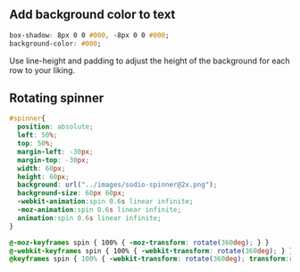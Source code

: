 Add background color to text
----------------------------
```css
box-shadow: 8px 0 0 #000, -8px 0 0 #000;
background-color: #000;
```
Use line-height and padding to adjust the height of the background for each row to your liking.

Rotating spinner
----------------
```css
#spinner{
  position: absolute;
  left: 50%;
  top: 50%;
  margin-left: -30px;
  margin-top: -30px;
  width: 60px;
  height: 60px;
  background: url("../images/sodio-spinner@2x.png");
  background-size: 60px 60px;
  -webkit-animation:spin 0.6s linear infinite;
  -moz-animation:spin 0.6s linear infinite;
  animation:spin 0.6s linear infinite;
}

@-moz-keyframes spin { 100% { -moz-transform: rotate(360deg); } }
@-webkit-keyframes spin { 100% { -webkit-transform: rotate(360deg); } }
@keyframes spin { 100% { -webkit-transform: rotate(360deg); transform:rotate(360deg); } }

```
